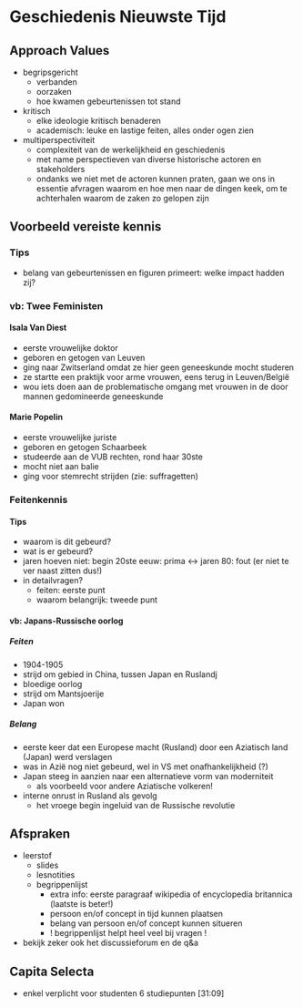 # Geschiedenis Nieuwste Tijd
## Approach Values
- begripsgericht
    - verbanden
    - oorzaken
    - hoe kwamen gebeurtenissen tot stand
- kritisch
    - elke ideologie kritisch benaderen
    - academisch: leuke en lastige feiten, alles onder ogen zien
- multiperspectiviteit
    - complexiteit van de werkelijkheid en geschiedenis
    - met name perspectieven van diverse historische actoren en stakeholders
    - ondanks we niet met de actoren kunnen praten, gaan we ons in essentie afvragen waarom en hoe men naar de dingen keek, om te achterhalen waarom de zaken zo gelopen zijn

## Voorbeeld vereiste kennis
### Tips
- belang van gebeurtenissen en figuren primeert: welke impact hadden zij?
### vb: Twee Feministen
#### Isala Van Diest
- eerste vrouwelijke doktor
- geboren en getogen van Leuven
- ging naar Zwitserland omdat ze hier geen geneeskunde mocht studeren
- ze startte een praktijk voor arme vrouwen, eens terug in Leuven/België
- wou iets doen aan de problematische omgang met vrouwen in de door mannen gedomineerde geneeskunde
#### Marie Popelin
- eerste vrouwelijke juriste
- geboren en getogen Schaarbeek
- studeerde aan de VUB rechten, rond haar 30ste
- mocht niet aan balie
- ging voor stemrecht strijden (zie: suffragetten)
### Feitenkennis
#### Tips
- waarom is dit gebeurd?
- wat is er gebeurd?
- jaren hoeven niet: begin 20ste eeuw: prima <-> jaren 80: fout (er niet te ver naast zitten dus!)
- in detailvragen?
    - feiten: eerste punt
    - waarom belangrijk: tweede punt
#### vb: Japans-Russische oorlog
##### Feiten
- 1904-1905
- strijd om gebied in China, tussen Japan en Ruslandj
- bloedige oorlog
- strijd om Mantsjoerije
- Japan won
##### Belang
- eerste keer dat een Europese macht (Rusland) door een Aziatisch land (Japan) werd verslagen
- was in Azië nog niet gebeurd, wel in VS met onafhankelijkheid (?)
- Japan steeg in aanzien naar een alternatieve vorm van moderniteit
    - als voorbeeld voor andere Aziatische volkeren!
- interne onrust in Rusland als gevolg
    - het vroege begin ingeluid van de Russische revolutie
## Afspraken
- leerstof
    - slides
    - lesnotities
    - begrippenlijst
        - extra info: eerste paragraaf wikipedia of encyclopedia britannica (laatste is beter!)
        - persoon en/of concept in tijd kunnen plaatsen
        - belang van persoon en/of concept kunnen situeren
        - ! begrippenlijst helpt heel veel bij vragen !
- bekijk zeker ook het discussieforum en de q&a
## Capita Selecta
- enkel verplicht voor studenten 6 studiepunten
[31:09]